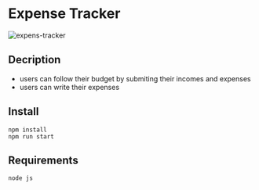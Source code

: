 
# Expense Tracker

![expens-tracker](https://user-images.githubusercontent.com/100119877/187080675-0b6b654a-adde-4f72-af51-216ceead39c3.gif)


## Decription
- users can follow their budget by submiting their incomes and expenses
- users can write their expenses

## Install
```javascrıpt
npm install
npm run start
```

## Requirements
```javascrıpt
node js
```


